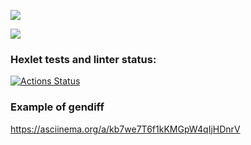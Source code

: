 <a href="https://codeclimate.com/github/DimonDimasik/python-project-50/maintainability"><img src="https://api.codeclimate.com/v1/badges/4f22b711b4f8a355fcf6/maintainability" /></a>

<a href="https://codeclimate.com/github/DimonDimasik/python-project-50/test_coverage"><img src="https://api.codeclimate.com/v1/badges/4f22b711b4f8a355fcf6/test_coverage" /></a>

### Hexlet tests and linter status:
[![Actions Status](https://github.com/DimonDimasik/python-project-50/actions/workflows/hexlet-check.yml/badge.svg)](https://github.com/DimonDimasik/python-project-50/actions)

### Example of gendiff
https://asciinema.org/a/kb7we7T6f1kKMGpW4qIjHDnrV
